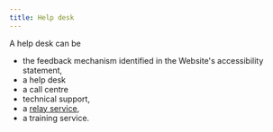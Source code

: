 ```yaml
---
title: Help desk
---
```


A help desk can be

- the feedback mechanism identified in the Website's accessibility statement,
- a help desk
- a call centre
- technical support,
- a [relay service](#relay-service),
- a training service.